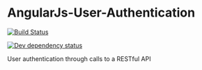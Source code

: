 # AngularJs-User-Authentication

[![Build Status](https://secure.travis-ci.org/ysdexlic/AngularJs-User-Authentication.svg)](http://travis-ci.org/ysdexlic/AngularJs-User-Authentication)

[![Dev dependency status](https://david-dm.org/ysdexlic/AngularJs-User-Authentication/dev-status.png)](https://david-dm.org/ysdexlic/AngularJs-User-Authentication#info=devDependencies "Dependency status")

User authentication through calls to a RESTful API
